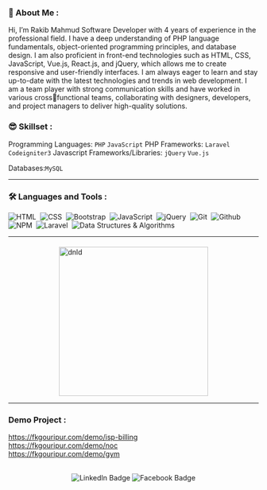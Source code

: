 ### 🐼 About Me :

Hi, I’m Rakib Mahmud Software Developer with 4 years of experience in 
the professional field.
I have a deep understanding of PHP language fundamentals, object-oriented 
programming principles, and database design. I am also proficient in front-end 
technologies such as HTML, CSS, JavaScript, Vue.js, React.js, and jQuery, which 
allows me to create responsive and user-friendly interfaces.
I am always eager to learn and stay up-to-date with the latest 
technologies and trends in web development. I am a team player with 
strong communication skills and have worked in various crossfunctional teams, collaborating with designers, developers, and 
project managers to deliver high-quality solutions.


### 😎 Skillset :

Programming Languages:  `PHP` `JavaScript`
PHP Frameworks:  `Laravel` `Codeigniter3`
Javascript Frameworks/Libraries:  `jQuery` `Vue.js`

Databases:`MySQL`
<hr>

### :hammer_and_wrench: Languages and Tools :
<div>
   <img src="https://img.shields.io/badge/HTML5-E34F26.svg?style=for-the-badge&logo=HTML5&logoColor=white" title="HTML5" alt="HTML"/>&nbsp;
  <img src="https://img.shields.io/badge/CSS3-1572B6.svg?style=for-the-badge&logo=CSS3&logoColor=white"  title="CSS3" alt="CSS"/>&nbsp;
  <img src="https://img.shields.io/badge/Bootstrap-7952B3.svg?style=for-the-badge&logo=Bootstrap&logoColor=white"  title="Bootstrap" alt="Bootstrap"/>&nbsp;
  <img src="https://img.shields.io/badge/JavaScript-F7DF1E.svg?style=for-the-badge&logo=JavaScript&logoColor=black" title="JavaScript" alt="JavaScript"/>&nbsp;
  <img src="https://img.shields.io/badge/jQuery-0769AD.svg?style=for-the-badge&logo=jQuery&logoColor=white" title="jQuery" alt="jQuery"/>&nbsp;
  <img src="https://img.shields.io/badge/Git-F05032.svg?style=for-the-badge&logo=Git&logoColor=white" title="Git" alt="Git" />&nbsp;
  <img src="https://img.shields.io/badge/GitHub-181717.svg?style=for-the-badge&logo=GitHub&logoColor=white" title="Github" alt="Github" />&nbsp;
   <img src="https://img.shields.io/badge/PHP-CB3837.svg?style=for-the-badge&logo=PHP&logoColor=white" title="PHP" alt="NPM"/>&nbsp;
    <img src="https://img.shields.io/badge/Laravel-FF2D20.svg?style=for-the-badge&logo=Laravel&logoColor=white" title="Laravel" alt="Laravel" />&nbsp;
    <img src="https://img.shields.io/badge/Data_Structures_Algorithms-4285F4.svg?style=for-the-badge&logo=C&logoColor=white" title="Data Structures & Algorithms" alt="Data Structures & Algorithms" />&nbsp;
  
</div>
<hr>
<a href="https://drive.google.com/file/d/1HsY7N0ktsA8deBH-3ZLWmAyMjsDP4pCt/view?usp=drive_link" style="text-decoration: none"  target="_blank">
 <img src="https://i.ibb.co/SrqYy2L/btn.png" style="display:block;margin-top:20px;margin-left:auto;margin-right:auto;width:300px;max-width:80%;height:auto;" alt="dnld" border="0">
  </a>

<hr>

### Demo Project :
https://fkgouripur.com/demo/isp-billing <br>
https://fkgouripur.com/demo/noc <br>
https://fkgouripur.com/demo/gym <br>

<br>
<div id="badges" align="center">
   
  <a href="https://www.linkedin.com/in/rakib-mahmud-1b08a7269/" style="text-decoration: none"  target="_blank">
  <img src="https://img.shields.io/badge/LinkedIn-blue?style=for-the-badge&logo=linkedin&logoColor=white" alt="LinkedIn Badge"/>
  </a>
  <a href="https://www.facebook.com/rakib56789/" style="text-decoration: none"  target="_blank">
    <img src="https://img.shields.io/badge/Facebook-blue?style=for-the-badge&logo=facebook&logoColor=white" alt="Facebook Badge"/>
   </a>
  
   <br>
</div>
